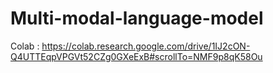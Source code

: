 # Multi-modal-language-model

Colab : https://colab.research.google.com/drive/1IJ2cON-Q4UTTEqpVPGVt52CZg0GXeExB#scrollTo=NMF9p8qK58Ou
